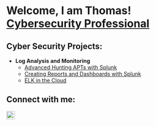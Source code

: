 <h1>Welcome, I am Thomas!<br/><a href="https://www.linkedin.com/in/thomaskischjr/">Cybersecurity Professional</a>

<h2>Cyber Security Projects:</h2>

- <b>Log Analysis and Monitoring</b>
  - [Advanced Hunting APTs with Splunk](https://github.com/tkisch7/Splunk_BOTS2)
  - [Creating Reports and Dashboards with Splunk](https://github.com/tkisch7/Splunk_Reporting)
  - [ELK in the Cloud](https://github.com/tkisch7/Elk_Cloud)

<h2>Connect with me:</h2>

[<img align="left" alt="ThomasKischjr | LinkedIn" width="22px" src="https://cdn.jsdelivr.net/npm/simple-icons@v3/icons/linkedin.svg" />][linkedin]

[linkedin]: https://linkedin.com/in/thomaskischjr
